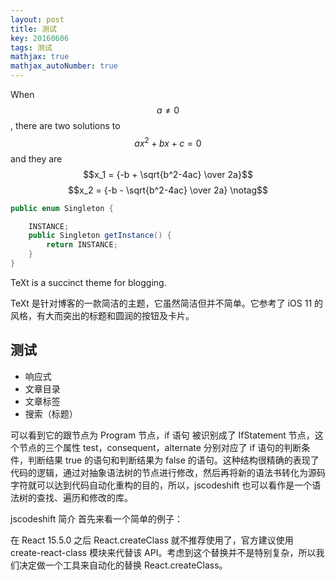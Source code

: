 ```yaml
---
layout: post
title: 测试
key: 20160606
tags: 测试
mathjax: true
mathjax_autoNumber: true
---
```

When $$a \ne 0$$, there are two solutions to $$ax^2 + bx + c = 0$$ and they are
$$x_1 = {-b + \sqrt{b^2-4ac} \over 2a}$$
$$x_2 = {-b - \sqrt{b^2-4ac} \over 2a} \notag$$


```java
public enum Singleton {

	INSTANCE;
	public Singleton getInstance() {
		return INSTANCE;
	}
}

```

TeXt is a succinct theme for blogging.

TeXt 是针对博客的一款简洁的主题，它虽然简洁但并不简单。它参考了 iOS 11 的风格，有大而突出的标题和圆润的按钮及卡片。

## 测试

- 响应式
- 文章目录
- 文章标签
- 搜索（标题）
<!--more-->

可以看到它的跟节点为 Program 节点，if 语句 被识别成了 IfStatement 节点，这个节点的三个属性 test，consequent，alternate 分别对应了 if 语句的判断条件，判断结果 true 的语句和判断结果为 false 的语句。这种结构很精确的表现了代码的逻辑，通过对抽象语法树的节点进行修改，然后再将新的语法书转化为源码字符就可以达到代码自动化重构的目的，所以，jscodeshift 也可以看作是一个语法树的查找、遍历和修改的库。

jscodeshift 简介
首先来看一个简单的例子：

在 React 15.5.0 之后 React.createClass 就不推荐使用了，官方建议使用 create-react-class 模块来代替该 API。考虑到这个替换并不是特别复杂，所以我们决定做一个工具来自动化的替换 React.createClass。

